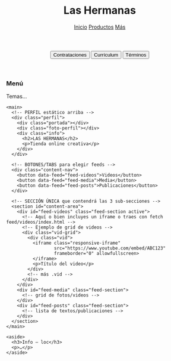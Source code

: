 
<!-------

Para que tus iframes de YouTube (u otros contenidos) se escalen y que todo tu UI quepa bien en pantallas pequeñas, lo mejor es hacer tu diseño 100% _responsive_ y usar contenedores con `max-width` en lugar de valores fijos altos. Te dejo un ejemplo de cómo podrías estructurar tu **index.html**, tu **styles.css** y tu **scripts.js** para:

- Tener un solo `<main>` estático con el perfil  
- Una sección única (`<section id="content-area">`) que dentro tendrá sub‐secciones para:  
  1. Videos  
  2. Media (fotos/videos)  
  3. Publicaciones (texto)  
- Usar botones o tabs para alternar entre esas tres sub‐secciones  
- Que cada iframe nunca supere `360px` y ocupe el 100% de su contenedor  

---

## Estructura de carpetas recomendada

```
/
├── index.html
├── styles/
│   └── styles.css
├── scripts/
│   └── scripts.js
└── feed/
    ├── videos/
    │   └── index.html
    ├── media/
    │   └── index.html
    └── publicaciones/
        └── index.html
```

---

## index.html

```html
------->


<!DOCTYPE html>
<html lang="es">
<head>
  <meta charset="UTF-8" />
  <meta name="viewport" content="width=device-width,initial-scale=1"/>
  <title>Las Hermanas — Inicio</title>
  <link rel="stylesheet" href="styles/styles.css">
</head>
<body>

  <!-- header fijo con logo y nav -->
  <header class="header-nav">
    <h1>Las Hermanas</h1>
    <nav>
      <a href="#">Inicio</a>
      <a href="#">Productos</a>
      <a href="#">Más</a>
    </nav>
  </header>

  <!-- header fijo con botones MD (opcional) -->
  <header class="header-md">
    <button data-md="docs/CONTRATACIONES.md">Contrataciones</button>
    <button data-md="docs/PROFESSIONAL.md">Currículum</button>
    <button data-md="docs/terminos.md">Términos</button>
  </header>

  <!-- Layout principal -->
  <div class="layout">
    <aside>
      <h3>Menú</h3>
      <p>Temas…</p>
    </aside>

    <main>
      <!-- PERFIL estático arriba -->
      <div class="perfil">
        <div class="portada"></div>
        <div class="foto-perfil"></div>
        <div class="info">
          <h2>LAS HERMANAS</h2>
          <p>Tienda online creativa</p>
        </div>
      </div>

      <!-- BOTONES/TABS para elegir feeds -->
      <div class="content-nav">
        <button data-feed="feed-videos">Videos</button>
        <button data-feed="feed-media">Media</button>
        <button data-feed="feed-posts">Publicaciones</button>
      </div>

      <!-- SECCIÓN ÚNICA que contendrá las 3 sub-secciones -->
      <section id="content-area">
        <div id="feed-videos" class="feed-section active">
          <!-- Aquí o bien incluyes un iframe o traes con fetch feed/videos/index.html -->
          <!-- Ejemplo de grid de videos -->
          <div class="vid-grid">
            <div class="vid">
              <iframe class="responsive-iframe"
                      src="https://www.youtube.com/embed/ABC123"
                      frameborder="0" allowfullscreen>
              </iframe>
              <p>Título del video</p>
            </div>
            <!-- más .vid -->
          </div>
        </div>
        <div id="feed-media" class="feed-section">
          <!-- grid de fotos/videos -->
        </div>
        <div id="feed-posts" class="feed-section">
          <!-- lista de textos/publicaciones -->
        </div>
      </section>
    </main>

    <aside>
      <h3>Info – loc</h3>
      <p>…</p>
    </aside>
  </div>

  <script src="scripts/scripts.js"></script>
</body>
</html>

<!--------
```

---

## styles/styles.css

```css
:root {
  --bg: #0f1115;
  --card: #16181c;
  --accent: #6ce6b6;
  --muted: #9aa0a6;
}
* {
  box-sizing: border-box;
  margin: 0;
  padding: 0;
}
body {
  font-family: 'Segoe UI', sans-serif;
  background: var(--bg);
  color: #eaf7f0;
}

/* headers fijos */
.header-nav {
  position: fixed; top: 0; left: 0; right: 0;
  background: var(--card); padding: 12px 24px;
  display: flex; justify-content: space-between; align-items: center;
  z-index: 1000;
}
.header-nav h1 { color: var(--accent); font-size: 18px; }
.header-nav nav a {
  margin-left: 16px; color: var(--muted);
  text-decoration: none; font-weight: 500;
}

.header-md {
  position: fixed; top: 52px; left: 0; right: 0;
  background: var(--card); padding: 8px 24px;
  display: flex; justify-content: center; gap: 12px;
  z-index: 999;
}
.header-md button {
  background: var(--accent); color: var(--bg);
  border: none; padding: 6px 12px;
  cursor: pointer; border-radius: 4px;
}

/* grid layout */
.layout {
  display: grid;
  grid-template-columns: 220px 1fr 220px;
  gap: 18px;
  padding: 160px 24px 24px;
}
aside {
  background: var(--card); padding: 12px; border-radius: 8px;
}

/* perfil */
.perfil {
  background: var(--card); border-radius: 12px;
  text-align: center; padding: 24px;
  margin-bottom: 16px;
}
.portada {
  height: 120px;
  background: url('imgs/IMG_20251014_135622.jpg') center/cover;
}
.foto-perfil {
  width: 80px; height: 80px;
  border-radius: 50%;
  border: 4px solid var(--card);
  background: url('imgs/IMG_20251014_135622.jpg') center/cover;
  margin: -40px auto 8px;
}
.info h2 { margin-bottom: 4px; }
.info p { color: var(--muted); }

/* tabs internos */
.content-nav {
  display: flex; gap: 8px;
  margin-bottom: 16px;
}
.content-nav button {
  background: var(--card); color: var(--muted);
  border: 1px solid var(--muted);
  padding: 6px 12px; cursor: pointer; border-radius: 4px;
}
.content-nav button.active {
  background: var(--accent); color: var(--bg);
  border-color: var(--accent);
}

/* área dinámica */
#content-area {
  background: var(--card);
  padding: 16px;
  border-radius: 8px;
}

/* sub-secciones */
.feed-section {
  display: none;
}
.feed-section.active {
  display: block;
}

/* grid de videos */
.vid-grid {
  display: grid;
  grid-template-columns: repeat(auto-fill, minmax(180px, 1fr));
  gap: 12px;
}
.vid .responsive-iframe {
  width: 100%;
  max-width: 360px;
  aspect-ratio: 16/9;
  border: none;
}
.vid p {
  margin-top: 4px; font-size: 14px; text-align: center;
}

@media (max-width: 768px) {
  .layout { grid-template-columns: 1fr; }
  aside:first-of-type { display: none; }
}
```

---

## scripts/scripts.js

```js
// Función para alternar pestañas internas
document.querySelectorAll('.content-nav button').forEach(btn => {
  btn.addEventListener('click', () => {
    // botones
    document.querySelectorAll('.content-nav button')
      .forEach(b => b.classList.remove('active'));
    btn.classList.add('active');

    // secciones
    document.querySelectorAll('.feed-section')
      .forEach(s => s.classList.remove('active'));
    document.getElementById(btn.dataset.feed)
      .classList.add('active');
  });
});

// Carga Markdown en caso de usar header-md
async function loadMarkdown(path) {
  const area = document.getElementById('content-area');
  try {
    const md = await fetch(path).then(r => r.text());
    area.innerHTML = marked.parse(md);
  } catch {
    area.innerHTML = '<p style="color:red">Error cargando MD.</p>';
  }
}
document.querySelectorAll('.header-md button').forEach(b => {
  b.addEventListener('click', () => loadMarkdown(b.dataset.md));
});
```

---

Con esto:

- Cada iframe se ajusta al ancho del contenedor sin pasarse de `360px`  
- Tu `<main>` y tu `<section id="content-area">` quedan fijos, solo cambian las **sub-secciones**  
- Tienes tres pestañas internas para videos, media y publicaciones  
- Es totalmente responsive y cabe bien en zoom o en pantallas estrechas  

Solo asegúrate de rellenar los directorios:

- `feed/videos/index.html` (donde puedes listar iframes)  
- `feed/media/index.html` (galería de fotos/videos)  
- `feed/publicaciones/index.html` (posts de solo texto)  

¡Así tu sitio “Las Hermanas” se ve limpio, ordenado y 100% responsive!
